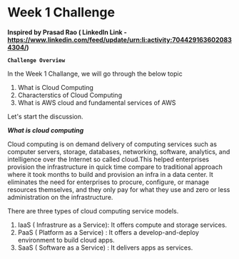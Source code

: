 # Week 1 Challenge 
**Inspired by Prasad Rao ( LinkedIn Link - https://www.linkedin.com/feed/update/urn:li:activity:7044291636020834304/)**

**`Challenge Overview`**

In the Week 1 Challange, we will go through the below topic

1. What is Cloud Computing
2. Characterstics of Cloud Computing
3. What is AWS cloud and fundamental services of AWS


Let's start the discussion.

***What is cloud computing***

Cloud computing is on demand delivery of computing services such as computer servers, storage, databases, networking, software, analytics, and intelligence over the Internet so called cloud.This helped enterprises provision the infrastructure in quick time compare to traditional approach where it took months to build and provision an infra in a data center. It eliminates the need for enterprises to procure, configure, or manage resources themselves, and they only pay for what they use and zero or less administration on the infrastructure.

There are three types of cloud computing service models.
1. IaaS ( Infrastrure as a Service): It offers compute and storage services.
2. PaaS ( Platform as a Service) : It offers a develop-and-deploy environment to build cloud apps.
3. SaaS ( Software as a Service) : It delivers apps as services.



